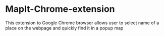 # MapIt-Chrome-extension
This extension to Google Chrome browser allows user to select name of a place on the webpage and quickly find it in a popup map

